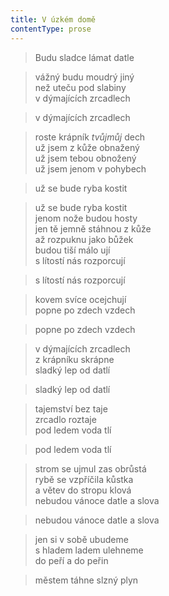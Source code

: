 ```yaml
---
title: V úzkém domě
contentType: prose
---
```


<section>

> Budu sladce lámat datle

</section>

<section>

> vážný budu moudrý jiný  
> než uteču pod slabiny  
> v dýmajících zrcadlech

</section>

<section>

> v dýmajících zrcadlech

</section>

<section>

> roste krápník _tvůjmůj_ dech  
> už jsem z kůže obnažený  
> už jsem tebou obnožený  
> už jsem jenom v pohybech

</section>

<section>

> už se bude ryba kostit

</section>

<section>

> už se bude ryba kostit  
> jenom nože budou hosty  
> jen tě jemně stáhnou z kůže  
> až rozpuknu jako bůžek  
> budou tiší málo ují  
> s lítostí nás rozporcují

</section>

<section>

> s lítostí nás rozporcují

</section>

<section>

> kovem svíce ocejchují  
> popne po zdech vzdech

</section>

<section>

> popne po zdech vzdech

</section>

<section>

> v dýmajících zrcadlech  
> z krápníku skrápne  
> sladký lep od datlí

</section>

<section>

> sladký lep od datlí

</section>

<section>

> tajemství bez taje  
> zrcadlo roztaje  
> pod ledem voda tlí

</section>

<section>

> pod ledem voda tlí

</section>

<section>

> strom se ujmul zas obrůstá  
> rybě se vzpříčila kůstka  
> a větev do stropu klová  
> nebudou vánoce datle a slova

</section>

<section>

> nebudou vánoce datle a slova

</section>

<section>

> jen si v sobě ubudeme  
> s hladem ladem ulehneme  
> do peří a do peřin

</section>

<section>

> městem táhne slzný plyn

</section>
